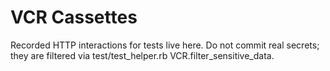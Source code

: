 # VCR Cassettes

Recorded HTTP interactions for tests live here. Do not commit real secrets; they are filtered via test/test_helper.rb VCR.filter_sensitive_data.
